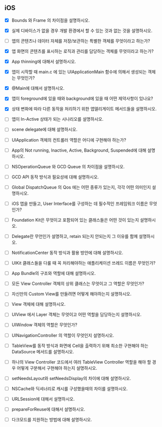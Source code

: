 ## iOS

- [x] Bounds 와 Frame 의 차이점을 설명하시오.

- [x] 실제 디바이스가 없을 경우 개발 환경에서 할 수 있는 것과 없는 것을 설명하시오.

- [ ] 앱의 콘텐츠나 데이터 자체를 저장/보관하는 특별한 객체를 무엇이라고 하는가?

- [x] 앱 화면의 콘텐츠를 표시하는 로직과 관리를 담당하는 객체를 무엇이라고 하는가?

- [x] App thinning에 대해서 설명하시오.



- [x] 앱이 시작할 때 main.c 에 있는 UIApplicationMain 함수에 의해서 생성되는 객체는 무엇인가?

- [x] @Main에 대해서 설명하시오.

- [x] 앱이 foreground에 있을 때와 background에 있을 때 어떤 제약사항이 있나요?

- [x] 상태 변화에 따라 다른 동작을 처리하기 위한 앱델리게이트 메서드들을 설명하시오.

- [ ] 앱이 In-Active 상태가 되는 시나리오를 설명하시오.

- [ ] scene delegate에 대해 설명하시오.

- [ ] UIApplication 객체의 컨트롤러 역할은 어디에 구현해야 하는가?

- [ ] App의 Not running, Inactive, Active, Background, Suspended에 대해 설명하시오.



- [ ] NSOperationQueue 와 GCD Queue 의 차이점을 설명하시오.

- [ ] GCD API 동작 방식과 필요성에 대해 설명하시오.

- [ ] Global DispatchQueue 의 Qos 에는 어떤 종류가 있는지, 각각 어떤 의미인지 설명하시오.
  

- [ ] iOS 앱을 만들고, User Interface를 구성하는 데 필수적인 프레임워크 이름은 무엇인가?

- [ ] Foundation Kit은 무엇이고 포함되어 있는 클래스들은 어떤 것이 있는지 설명하시오.

- [ ] Delegate란 무언인가 설명하고, retain 되는지 안되는지 그 이유를 함께 설명하시오.

- [ ] NotificationCenter 동작 방식과 활용 방안에 대해 설명하시오.

- [ ] UIKit 클래스들을 다룰 때 꼭 처리해야하는 애플리케이션 쓰레드 이름은 무엇인가?

- [ ] App Bundle의 구조와 역할에 대해 설명하시오.

- [ ] 모든 View Controller 객체의 상위 클래스는 무엇이고 그 역할은 무엇인가?

- [ ] 자신만의 Custom View를 만들려면 어떻게 해야하는지 설명하시오.

- [ ] View 객체에 대해 설명하시오.

- [ ] UIView 에서 Layer 객체는 무엇이고 어떤 역할을 담당하는지 설명하시오.

- [ ] UIWindow 객체의 역할은 무엇인가?

- [ ] UINavigationController 의 역할이 무엇인지 설명하시오.

- [ ] TableView를 동작 방식과 화면에 Cell을 출력하기 위해 최소한 구현해야 하는 DataSource 메서드를 설명하시오.

- [ ] 하나의 View Controller 코드에서 여러 TableView Controller 역할을 해야 할 경우 어떻게 구분해서 구현해야 하는지 설명하시오.

- [ ] setNeedsLayout와 setNeedsDisplay의 차이에 대해 설명하시오.



- [ ] NSCache와 딕셔너리로 캐시를 구성했을때의 차이를 설명하시오.

- [ ] URLSession에 대해서 설명하시오.

- [ ] prepareForReuse에 대해서 설명하시오.

- [ ] 다크모드를 지원하는 방법에 대해 설명하시오.

